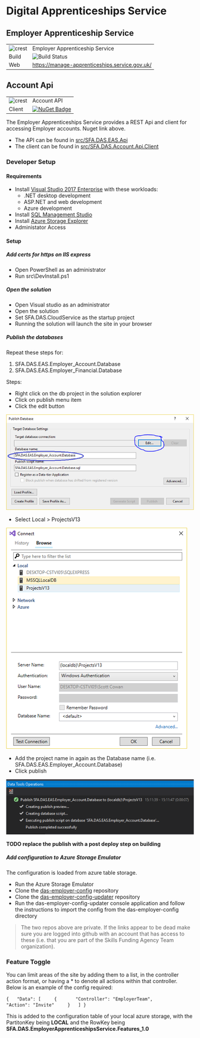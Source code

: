 # Digital Apprenticeships Service

## Employer Apprenticeship Service

|               |               |
| ------------- | ------------- |
|![crest](https://assets.publishing.service.gov.uk/government/assets/crests/org_crest_27px-916806dcf065e7273830577de490d5c7c42f36ddec83e907efe62086785f24fb.png)|Employer Apprenticeship Service|
| Build | ![Build Status](https://sfa-gov-uk.visualstudio.com/_apis/public/build/definitions/c39e0c0b-7aff-4606-b160-3566f3bbce23/101/badge) |
| Web  | https://manage-apprenticeships.service.gov.uk/  |

## Account Api

|               |               |
| ------------- | ------------- |
|![crest](https://assets.publishing.service.gov.uk/government/assets/crests/org_crest_27px-916806dcf065e7273830577de490d5c7c42f36ddec83e907efe62086785f24fb.png)| Account API |
| Client  | [![NuGet Badge](https://buildstats.info/nuget/SFA.DAS.Account.Api.Client)](https://www.nuget.org/packages/SFA.DAS.Account.Api.Client)  |


The Employer Apprenticeships Service provides a REST Api and client for accessing Employer accounts. Nuget link above.

* The API can be found in [src/SFA.DAS.EAS.Api](src/SFA.DAS.EAS.Api)
* The client can be found in [src/SFA.DAS.Account.Api.Client](src/SFA.DAS.Account.Api.Client)

### Developer Setup

#### Requirements

- Install [Visual Studio 2017 Enterprise](https://www.visualstudio.com/downloads/) with these workloads:
    - .NET desktop development
    - ASP.NET and web development
    - Azure development
- Install [SQL Management Studio](https://docs.microsoft.com/en-us/sql/ssms/download-sql-server-management-studio-ssms)
- Install [Azure Storage Explorer](http://storageexplorer.com/)
- Administator Access

#### Setup

##### Add certs for https on IIS express

- Open PowerShell as an administrator
- Run src\DevInstall.ps1

##### Open the solution

- Open Visual studio as an administrator
- Open the solution
- Set SFA.DAS.CloudService as the startup project
- Running the solution will launch the site in your browser

##### Publish the databases

Repeat these steps for:

1. SFA.DAS.EAS.Employer_Account.Database
2. SFA.DAS.EAS.Employer_Financial.Database

Steps:

* Right click on the db project in the solution explorer
* Click on publish menu item
* Click the edit button

![Click the edit button](/docs/img/db1.PNG)

* Select Local > ProjectsV13

![Select Local > ProjectsV13](/docs/img/db2.PNG)

* Add the project name in again as the Database name (i.e. SFA.DAS.EAS.Employer_Account.Database)
* Click publish

![Select Local > ProjectsV13](/docs/img/db3.PNG)

**TODO replace the publish with a post deploy step on building**

##### Add configuration to Azure Storage Emulator

The configuration is loaded from azure table storage.

* Run the Azure Storage Emulator
* Clone the [das-employer-config](https://github.com/SkillsFundingAgency/das-employer-config) repository
* Clone the [das-employer-config-updater](https://github.com/SkillsFundingAgency/das-employer-config-updater) repository
* Run the das-employer-config-updater console application and follow the instructions to import the config from the das-employer-config directory

> The two repos above are private. If the links appear to be dead make sure you are logged into github with an account that has access to these (i.e. that you are part of the Skills Funding Agency Team organization).

  
### Feature Toggle

You can limit areas of the site by adding them to a list, in the controller action format, or having a * to denote all actions within that controller. Below is an example of the config required:

```
{   "Data": [     {       "Controller": "EmployerTeam",       "Action": "Invite"     }   ] }
```

This is added to the configuration table of your local azure storage, with the PartitonKey being **LOCAL** and the RowKey being **SFA.DAS.EmployerApprenticeshipsService.Features_1.0**